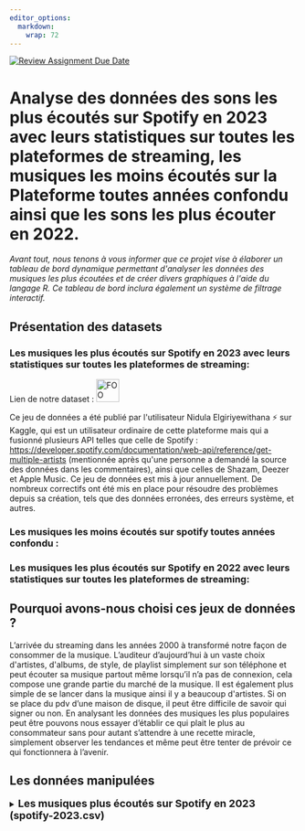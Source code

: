 ```yaml
---
editor_options: 
  markdown: 
    wrap: 72
---
```


[![Review Assignment Due
Date](https://classroom.github.com/assets/deadline-readme-button-24ddc0f5d75046c5622901739e7c5dd533143b0c8e959d652212380cedb1ea36.svg)](https://classroom.github.com/a/Fj4cXJY4)

# Analyse des données des sons les plus écoutés sur Spotify en 2023 avec leurs statistiques sur toutes les plateformes de streaming, les musiques les moins écoutés sur la Plateforme toutes années confondu ainsi que les sons les plus écouter en 2022.

*Avant tout, nous tenons à vous informer que ce projet vise à élaborer
un tableau de bord dynamique permettant d'analyser les données des
musiques les plus écoutées et de créer divers graphiques à l'aide du
langage R. Ce tableau de bord inclura également un système de filtrage
interactif.*

## Présentation des datasets

### Les musiques les plus écoutés sur Spotify en 2023 avec leurs statistiques sur toutes les plateformes de streaming:

Lien de notre dataset :
<a href="https://www.kaggle.com/datasets/nelgiriyewithana/top-spotify-songs-2023" style="display: inline-block; ">
<img src="https://cdn.icon-icons.com/icons2/3685/PNG/512/spotify_logo_icon_229290.png" alt="FOO" style="width: 40px; height: 40px; "/>
</a>

Ce jeu de données a été publié par l'utilisateur Nidula Elgiriyewithana
⚡ sur Kaggle, qui est un utilisateur ordinaire de cette plateforme mais
qui a fusionné plusieurs API telles que celle de Spotify :
<a href='https://developer.spotify.com/documentation/web-api/reference/get-multiple-artists'>https://developer.spotify.com/documentation/web-api/reference/get-multiple-artists</a>
(mentionnée après qu'une personne a demandé la source des données dans
les commentaires), ainsi que celles de Shazam, Deezer et Apple Music. Ce
jeu de données est mis à jour annuellement. De nombreux correctifs ont
été mis en place pour résoudre des problèmes depuis sa création, tels
que des données erronées, des erreurs système, et autres.

### Les musiques les moins écoutés sur spotify toutes années confondu : 

### Les musiques les plus écoutés sur Spotify en 2022 avec leurs statistiques sur toutes les plateformes de streaming:

## Pourquoi avons-nous choisi ces jeux de données ?

L’arrivée du streaming dans les années 2000 à transformé notre façon de
consommer de la musique. L’auditeur d’aujourd’hui à un vaste choix
d'artistes, d'albums, de style, de playlist simplement sur son téléphone
et peut écouter sa musique partout même lorsqu’il n’a pas de connexion,
cela compose une grande partie du marché de la musique. Il est également
plus simple de se lancer dans la musique ainsi il y a beaucoup
d'artistes. Si on se place du pdv d’une maison de disque, il peut être
difficile de savoir qui signer ou non. En analysant les données des
musiques les plus populaires peut être pouvons nous essayer d’établir ce
qui plait le plus au consommateur sans pour autant s’attendre à une
recette miracle, simplement observer les tendances et même peut être
tenter de prévoir ce qui fonctionnera à l’avenir.
## Les données manipulées

<details>
<summary><b><font size="+1">Les musiques plus écoutés sur Spotify en 2023 (spotify-2023.csv)</font></b></summary>

| Attribut               | Type de données      | Explication                                                                                                                                                     |
|-----------------|-----------------|--------------------------------------|
| `track_name`           | chaîne de caractères | Nom de la chanson. Utile pour l'identification et la recherche de la chanson dans les bases de données et les plateformes de streaming.                         |
| `artist(s)_name`       | chaîne de caractères | Nom de l'artiste(s) de la chanson. Permet d'analyser la popularité et le style de l'artiste associé à la chanson.                                               |
| `artist_count`         | entier               | Nombre d'artistes participants sur le titre. Peut indiquer des collaborations et des influences multiples sur la chanson.                                       |
| `released_year`        | entier               | L'année de sortie de la chanson. Permet d'étudier les tendances musicales au fil du temps et de comparer la performance des chansons dans différentes périodes. |
| `released_month`       | entier               | Le mois de sortie de la chanson. Peut être utilisé pour analyser les saisonsnalités et les tendances saisonnières dans la musique.                              |
| `released_day`         | entier               | Le jour de sortie de la chanson. Peut être pertinent pour étudier les stratégies de lancement de chansons.                                                      |
| `in_spotify_playlists` | entier               | Nombre de playlists Spotify dans lesquelles la chanson est présente. Indique la popularité et la portée de la chanson sur la plateforme Spotify.                |
| `in_spotify_charts`    | entier               | Nombre de fois où la chanson est apparue dans les classements Spotify. Révèle la popularité et la tendance de la chanson sur Spotify.                           |
| `streams`              | entier               | Nombre de streams sur Spotify. Mesure la popularité et l'engagement des auditeurs avec la chanson sur Spotify.                                                  |
| `in_apple_playlists`   | entier               | Nombre de playlists Apple Music dans lesquelles la chanson est présente. Indique la popularité de la chanson sur Apple Music.                                   |
| `in_apple_charts`      | entier               | Nombre de fois où la chanson est apparue dans les classements Apple Music. Révèle la popularité et la tendance de la chanson sur Apple Music.                   |
| `in_deezer_playlists`  | entier               | Nombre de playlists Deezer dans lesquelles la chanson est présente. Indique la popularité de la chanson sur Deezer.                                             |
| `in_deezer_charts`     | entier               | Nombre de fois où la chanson est apparue dans les classements Deezer. Révèle la popularité et la tendance de la chanson sur Deezer.                             |
| `in_shazam_charts`     | entier               | Nombre de fois où la chanson est apparue dans les classements Shazam. Peut indiquer la popularité émergente de la chanson.                                      |
| `bpm`                  | entier               | Le nombre de battements par minute de la chanson, indiquant le tempo. Permet de classifier le style et le genre de la chanson.                                  |
| `key`                  | chaîne de caractères | La clé musicale dans laquelle la chanson est jouée. Utile pour l'analyse harmonique et la comparaison avec d'autres chansons.                                   |
| `mode`                 | chaîne de caractères | Le mode musical de la chanson, majeur ou mineur. Influence l'émotion et l'atmosphère perçue de la chanson.                                                      |
| `danceability_%`       | entier               | Pourcentage indiquant à quel point une chanson est adaptée à la danse. Utile pour comprendre l'aspect rythmique et l'attrait pour la danse.                     |
| `valence_%`            | entier               | Pourcentage reflétant la positivité transmise par la chanson. Peut être utilisé pour analyser le sentiment et l'humeur de la chanson.                           |
| `energy_%`             | entier               | Pourcentage mesurant l'intensité et l'activité de la chanson. Indique le niveau d'énergie perçu de la chanson.                                                  |
| `acousticness_%`       | entier               | Pourcentage indiquant à quel point une chanson est acoustique. Utile pour distinguer les enregistrements acoustiques des enregistrements électroniques.         |
| `instrumentalness_%`   | entier               | Pourcentage estimant la quantité de la chanson qui est instrumentale. Peut aider à identifier les chansons avec peu ou pas de voix.                             |
| `liveness_%`           | entier               | Pourcentage détectant la présence d'un public dans l'enregistrement. Indique si la chanson a été enregistrée en direct ou en studio.                            |
| `speechiness_%`        | entier               | Pourcentage qui identifie la présence de paroles parlées dans une chanson. Utile pour distinguer les chansons chantées des chansons parlées.                    |
</detail>


<details>
<summary><b><font size="+1">Les musiques les moins écoutés sur spotify (unpopular_songs.csv et z_genre_of_artists.csv)</font></b></summary>

</details>

<details>
<summary><b><font size="+1">Les musiques les plus écoutés sur spotify en 2022 (spotify_top_charts_22.csv)</font></b></summary>

</details>





## Nos problématiques :

### Problématique :

Existe-t-il des différences significatives dans les chansons les plus
populaires sur chaque plateforme ?

#### Explication :

Pour répondre à cette problématique, nous allons utiliser les données
suivantes : - **Inclusion dans les playlists et les classements** : Nous
examinerons le nombre de playlists et les classements sur chaque
plateforme (Spotify, Apple Music, Deezer, Shazam) dans lesquels une
chanson est présente. - **Nombre total de streams** : Nous comparerons
le nombre total de streams sur chaque plateforme pour évaluer la
popularité relative des chansons. - **Caractéristiques audio** : Nous
analyserons les caractéristiques audio telles que le tempo, l'énergie,
la positivité musicale, etc., pour comprendre les préférences des
utilisateurs sur chaque plateforme. - **Variations temporelles** : Nous
étudierons les tendances temporelles dans les classements et la
popularité des chansons pour identifier toute fluctuation significative
sur chaque plateforme au fil du temps.

### Est ce qu’une application est plus influente que les autres?

Selon les musiques qu’elle met en playlist et le classement parmi les
musiques les plus écoutées sur la plateforme. On espère pouvoir observer
qu’une plateforme se démarque des autres mais il est possible qu’il n’y
ait pas forcément de différence significative qui nous permettent
d’établir la supériorité d’une plateforme par rapport aux autres en
termes d’influence. Les variables que nous souhaitons utiliser sont les
suivantes: - in_spotify_playlists: Number of Spotify playlists the song
is included in - in_spotify_charts: Presence and rank of the song on
Spotify charts - streams: Total number of streams on Spotify -
in_apple_playlists: Number of Apple Music playlists the song is included
in - in_apple_charts: Presence and rank of the song on Apple Music
charts - in_deezer_playlists: Number of Deezer playlists the song is
included in - in_deezer_charts: Presence and rank of the song on Deezer
charts

Nous pouvons comparer le nombre de playlists dans lesquelles une ou
plusieurs chansons (nous n’allons peut-être pas toutes les comparer),
que nous aurons sélectionné au préalable (nous n’avons pas encore établi
selon quels critères), sont présentes selon chaque plateforme de
streaming. Nous pouvons également comparer la place de la chanson dans
le classement des musiques pour chaque plateforme et voir si la présence
de cette chanson en playlist a une influence sur son classement et ainsi
voir sur quelle plateforme elle est la plus populaire. Le manque de
données sur le nombre total de streams sur les plateformes Apple Music
et Deezer est une vraie limite, puisque nous aurions pu le comparer avec
Spotify, De plus si nous avions eu aussi le nombre total d’utilisateurs
de chaque plateforme nous aurions pu étayer notre analyse en prenant en
considération ces informations.

### L’ambiance de la musique nous dit-elle quelque chose sur la popularité d’une musique? ou Est ce qu’une ambiance de musique est particulièrement populaire?

Autrement dit: observons nous la présence d’une ambiance en majorité
parmi les chansons les plus populaires de 2023? Par ambiance nous
entendons l’atmosphère qui se dégage de la musique, ce que l’on ressent
en l’écoutant. Pour ce faire nous pourrons établir différentes
catégories distinctes, différentes ambiances. Chacune sera définie par
des critères en utilisant notre jeu de données (pas encore totalement
établies). Pour établir ces critères nous utiliserons ces données: -
mode: Mode of the song (major or minor) - danceability\_%: Percentage
indicating how suitable the song is for dancing - valence\_%: Positivity
of the song's musical content - energy\_%: Perceived energy level of the
song

Nous observerons pour chaque catégorie le mode puisqu'en musique le mode
mineur est considéré comme plus triste tandis que le mode majeur comme
joyeux. Ensuite nous établirons des plages de pourcentages de
dansabilité, de positivité et d’énergie pour chaque catégorie. Une fois
que nous aurons établies ces ambiances nous pourrons trier les chansons
et comparer les nombre de chansons dans chaque catégorie et définir si
oui ou non une catégorie est plus représentée. Nous supposons que les
musiques festives et joyeuses pourraient être les plus représentées dans
le classement des musiques les plus populaires de 2023.

### Le tempo d’une musique joue-t-il un rôle important dans la popularité de celle-ci?

Ici nous nous demandons simplement si une plage de tempo est
particulièrement représentée dans notre jeu de donné. Nous utiliserons
uniquement la donnée du bpm. - bpm: Beats per minute, a measure of song
tempo

Nous comparerons les bpm de chaque chanson puis nous introniserons les
bpm les plus populaires.

### Les auditeurs valorisent-ils plus les paroles ou l’instrumental d’une musique?

Nous comparerons la proportion de paroles dans une musique et verrons ce
qui plait le plus en 2023. Pour cela nous utiliserons ces deux
données: - instrumentalness\_%: Amount of instrumental content in the
song - speechiness\_%: Amount of spoken words in the song

Cela nous permettra de savoir si un artiste doit plutôt investir dans
l’instrumental ou dans les paroles. Malheureusement dans cette analyse
nous ne pouvons pas évaluer la qualité des paroles (qui peut d’ailleurs
être subjective), un pourcentage élevé de mots ne signifie pas forcément
une richesse dans l’écriture non plus, cela peut simplement être la
répétition d’un refrain par exemple, ce que nous ne pouvons établir non
plus avec ce jeu de données.

### Pouvons nous évaluer la taille et l’engagement de la fanbase d’un artiste?

Dans notre jeu de données nous pouvons voir le nom des artistes qui ont
sorti les musiques ainsi nous pouvons supposer que si des artistes
reviennent souvent dans le classement, c’est qu’ils ont des auditeurs
qui sont investis et reviennent souvent les écouter et n’écoutent pas
qu’une chanson toute la discographie de l’artiste. Nous utiliserons ces
données: - artist(s)\_name: Name of the artist(s) of the song -
artist_count: Number of artists contributing to the song -
in_spotify_playlists: Number of Spotify playlists the song is included
in - in_spotify_charts: Presence and rank of the song on Spotify
charts - streams: Total number of streams on Spotify -
in_apple_playlists: Number of Apple Music playlists the song is included
in - in_apple_charts: Presence and rank of the song on Apple Music
charts - in_deezer_playlists: Number of Deezer playlists the song is
included in - in_deezer_charts: Presence and rank of the song on Deezer
charts - in_shazam_charts: Presence and rank of the song on Shazam
charts

Nous pouvons pour estimer l’engagement des auditeurs regarder si les
featurings sur lesquels l’artiste apparaît sont aussi bcp écoutés. Par
exemple, si il y a deux artistes sur une musique et que l’un des deux
artistes est présent plusieurs fois dans le classement des musiques les
plus populaires, nous pouvons supposer que ce sont ses fans plus que
celui de l’autre artiste qui ont permis à cette chanson de se retrouver
dans ce classement.

On peut également supposer que si un artiste n’est présent qu’une seule
fois dans ce classement c’est parce qu’une de ses chansons à eu du
succès auprès du grand public d’une manière générale, mais qu’il n’a pas
forcément une grosse fanbase qui écoute toutes ses musiques dès qu’elles
sortent. En observant la présence d’une musique en playlist nous pouvons
voir si la musique à été poussée vers l’auditeur ou si sans être
beaucoup en playlist elle a réussi à être populaire. De plus avec la
présence de la musique sur shazam nous pouvons peut être établir si des
gens qui n’étaient pas familier avec l’artiste l’ont découvert en
écoutant la radio, ou alors en soirée, puisque lorsqu’on shazam une
musique c’est souvent qu’on entend cette musique par hasard et qu’elle
nous sans que l’on soit des grands connaisseurs de l’artiste, donc cela
pourrait être le signe que l’artiste à bbcp ou pas de nouveaux
auditeurs.

Seulement si on avait la liste du nombre d’auditeurs mensuels moyens des
artistes de spotify nous pourrions avoir une idée plus claire de
l’engagement des auditeurs envers un artiste. De plus, il est aussi
possible qu’une musique n’ait pas été populaire parce qu’elle était en
playliste mais qu’elle ait été en playlist parce qu’elle était déjà
populaire. Nous ne savons pas dans quel ordre cela se fait.

### Quelle place l'acoustique a-t-il dans la musique? Est ce populaire de nos jours?

On sait qu’il y a pleins de façons de faire de la musique et que la
plupart des sons sont mixés. On utilise de nombreux outils qui peuvent
modifier la voix, compléter les instruments ou parfois même les
remplacer. Ce n’est d’ailleurs pas nouveau, la musique électronique date
des années 50, ainsi nous voudrions simplement savoir si, et dans quelle
proportion, les sons acoustiques ou alors des chansons totalement
acoustiques ont une place dans le paysage musicale mainstream. Nous
utiliserons pour savoir cela ces données: - acousticness\_%: Amount of
acoustic sound in the song - instrumentalness\_%: Amount of instrumental
content in the song

Nous supposons qu’il est peu probable que nous trouvions dans ce
classement des musiques 100% acoustique, nous ne serions, au contraire,
pas surpris de trouver de nombreuses chansons à 0%. Nous pensons qu’une
majorité des chansons auront une part acoustique inférieure à 50%.

### Quel titre de musique a eu le plus de succès selon sa date de sortie ?

Pour identifier le titre de musique ayant eu le plus de succès selon sa
date de sortie, nous pouvons utiliser les données suivantes :

-   track_name
-   artist(s)\_name
-   released_year
-   released_month
-   released_day
-   streams

Pour mettre en avant les titres les plus écoutés selon leur date de
sortie, nous pouvons procéder comme suit :

<strong>1. Visualiser les meilleurs titres par année :</strong> Nous
pouvons regrouper les titres par année de sortie et identifier celui
ayant reçu le plus grand nombre d'écoutes chaque année.

<strong>2. Visualiser les meilleurs titres par mois :</strong> De même,
nous pouvons analyser les tendances mensuelles en regroupant les titres
par mois de sortie et en identifiant les plus populaires pour chaque
mois.

<strong>3. Visualiser les meilleurs titres par jour :</strong> Enfin,
nous pouvons examiner les performances des titres en fonction des jours
de sortie, en identifiant les titres les plus écoutés chaque jour. Ces
analyses nous permettront de mettre en lumière les titres les plus
populaires selon différents découpages temporels, offrant ainsi un
aperçu précieux des préférences d'écoute du public au fil du temps.

### Existe-t-il une influence entre le rythme et la saison ?

En utilisant les données de BPM (battements par minute) fournies, nous
pourrions examiner comment le rythme des musiques varie selon les
saisons de l'année. Par exemple, nous pourrions regrouper les musiques
selon leur saison de sortie et calculer la moyenne du BPM pour chaque
saison. Cela nous permettrait de déterminer s'il existe des variations
significatives dans le rythme des musiques en fonction des saisons.

Pour cette étude, nous utiliserions les données suivantes :

-   released_month
-   bpm

Nous pourrions alors supposer que cette étude pourrait démontrer que les
musiques plus rythmées sont une tendance plus marquée pendant les
saisons estivales.

### Existe-t’il des caractéristiques audio communes dans les sons populaires en fonction des saisons ?

Pour explorer l'existence de caractéristiques audio communes dans les
morceaux populaires en fonction des saisons, nous pourrions suivre une
approche analytique qui implique l'utilisation des données audio
fournies telles que le BPM, la tonalité, le mode, ainsi que les
caractéristiques telles que la danceability, la valence, l'énergie, etc.
Voici comment nous pourrions procéder :

<strong>1. Regroupement des titres par saison :</strong> - Nous
regrouperont les titres en fonction de leur date de sortie pour chaque
saison de l'année.

<strong>2. Analyse des caractéristiques audio :</strong> - Nous
analyserons les caractéristiques audio des titres les plus populaires
pour chaque saison. Cela pourrait inclure des mesures telles que le BPM,
la tonalité, le mode, ainsi que des caractéristiques plus subjectives
comme la danceability, la valence, l'énergie, etc.

<strong>3. Comparaison entre les saisons :</strong> - Nous comparerons
ensuite les caractéristiques audio des titres les plus populaires entre
les différentes saisons. Nous chercherons des tendances ou des
similarités dans les caractéristiques audio des morceaux qui sont
populaires à des moments spécifiques de l'année.

<strong>4. Interprétation des résultats :</strong> Enfin, nous
interpréterons les résultats pour déterminer s'il existe des
caractéristiques audio communes dans les morceaux populaires en fonction
des saisons. Cela pourrait nous aider à identifier des tendances
saisonnières dans les préférences d'écoute du public en ce qui concerne
le style musical, le rythme et l'ambiance des morceaux.

Pour réaliser cette étude, nous allons avoir besoin des données
suivantes :

-   released_year
-   released_month
-   released_day
-   streams
-   bpm
-   key
-   mode
-   danceability\_%
-   valence\_%
-   energy\_%
-   acousticness\_%
-   instrumentalness\_%
-   liveness\_%
-   speechiness\_%

En suivant cette méthodologie, nous pourrions obtenir des informations
intéressantes sur la relation entre les caractéristiques audio des
morceaux de musique et les saisons de l'année, ce qui pourrait être
utile en tant que professionnel de l'industrie musicale dans la création
et la promotion de musique adaptée à chaque période de l'année.

### Le covid-19 a-t’il eu une influence sur l'industrie musicale ?

Pendant la période de la pandémie de COVID-19, le monde a été soumis à
des mesures de confinement, ce qui a conduit à une augmentation
significative du temps passé devant des écrans et des appareils
connectés. On peut donc légitimement se demander si cette situation a eu
une influence sur l'industrie musicale et les habitudes d'écoute.

Pour répondre à cette question, nous utiliserons les données suivantes :

-   released_year
-   released_month
-   released_day
-   in_spotify_playlists
-   in_spotify_charts
-   streams
-   in_apple_playlists
-   in_apple_charts
-   in_deezer_playlists
-   in_deezer_charts
-   in_shazam_charts
-   bpm
-   key
-   mode
-   danceability\_%
-   valence\_%
-   energy\_%
-   acousticness\_%
-   instrumentalness\_%
-   liveness\_%
-   speechiness\_%

Pour évaluer l'influence du Covid-19 sur les écoutes de musique, nous
pourrions comparer les données de streaming avant et pendant la
pandémie. Voici les étapes à suivre :

<strong>1. Segmentation temporelle : </strong> Diviser les données en
trois périodes : avant le début de la pandémie, pendant la pandémie et
après la pandémie.

<strong>2. Comparaison des écoutes : </strong> Analyser les données de
streaming pour chaque période afin de détecter toute variation
significative du nombre d'écoutes pendant la pandémie par rapport à la
période antérieure.

<strong>3. Analyse des plateformes de streaming : </strong>Examiner les
données spécifiques à chaque plateforme (Spotify, Apple Music, Deezer,
etc.) pour déterminer s'il y a eu des changements dans les écoutes entre
les différentes plateformes pendant la pandémie.

<strong>4. Analyse mensuelle des écoutes : </strong>Examiner la tendance
mensuelle des écoutes avant et pendant la pandémie pour identifier
d'éventuels changements de comportement d'écoute en fonction de
l'évolution de la situation sanitaire.

<strong>5. Analyse des tendances par caractéristique musicale :</strong>
Regrouper les données par caractéristique musicale et examiner s'il y a
eu des changements dans les préférences d'écoute pendant la pandémie,
notamment une augmentation de l'écoute de certains genres liés aux
circonstances de la pandémie.

Ces analyses nous permettraient de comprendre l'impact du Covid-19 sur
les habitudes d'écoute de musique et sur l'industrie musicale dans son
ensemble.

## Critiques sur notre jeu de données :

En prenant du recul sur notre jeu de données, nous constatons qu'il
offre une base solide pour aborder les questions que nous avons
précédemment identifiées. Les informations sur les titres de musique,
les artistes et les mesures de popularité nous permettent d'explorer
divers aspects des tendances musicales et du succès des morceaux.

Cependant, il est important de reconnaître que notre jeu de données
présente certaines limites, notamment en ce qui concerne les aspects
géographiques. En raison de l'absence d'informations sur la localisation
géographique des auditeurs et des artistes, nous ne pouvons pas explorer
les variations régionales dans les préférences musicales ou les
habitudes d'écoute. Cette lacune réduit notre capacité à obtenir une
image complète et nuancée des tendances musicales à travers différentes
régions.

Pour enrichir notre analyse, nous pourrions envisager d'intégrer
d'autres jeux de données complémentaires. Par exemple, des données sur
les localisations géographiques des utilisateurs ou des informations
démographiques qui pourraient être croisées avec notre jeu de données
actuel. Cela nous permettrait d'explorer plus en profondeur les
variations géographiques dans les préférences musicales, ainsi que les
interactions entre la musique et la culture locale. D'un autre point de
vue, il est important de reconnaître que nous n'aurions pas été en
mesure de recueillir toutes les données mondiales, étant donné que la
politique de certains pays restreint l'accès à ces informations.

## Auteurs

-   Anna VALIER
-   Rémy KINZELIN
-   Jeanne RAYNAUD
-   Antoine SAADA
